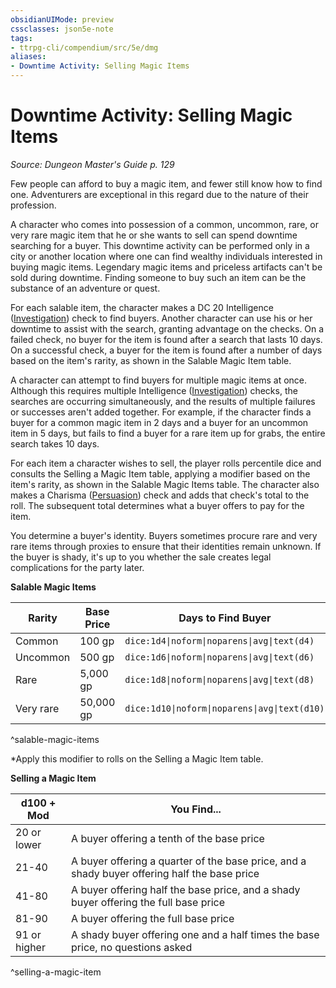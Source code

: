 ```yaml
---
obsidianUIMode: preview
cssclasses: json5e-note
tags:
- ttrpg-cli/compendium/src/5e/dmg
aliases:
- Downtime Activity: Selling Magic Items
---
```

# Downtime Activity: Selling Magic Items
*Source: Dungeon Master's Guide p. 129* 

Few people can afford to buy a magic item, and fewer still know how to find one. Adventurers are exceptional in this regard due to the nature of their profession.

A character who comes into possession of a common, uncommon, rare, or very rare magic item that he or she wants to sell can spend downtime searching for a buyer. This downtime activity can be performed only in a city or another location where one can find wealthy individuals interested in buying magic items. Legendary magic items and priceless artifacts can't be sold during downtime. Finding someone to buy such an item can be the substance of an adventure or quest.

For each salable item, the character makes a DC 20 Intelligence ([Investigation](/3-Mechanics/CLI/skills.md#Investigation)) check to find buyers. Another character can use his or her downtime to assist with the search, granting advantage on the checks. On a failed check, no buyer for the item is found after a search that lasts 10 days. On a successful check, a buyer for the item is found after a number of days based on the item's rarity, as shown in the Salable Magic Item table.

A character can attempt to find buyers for multiple magic items at once. Although this requires multiple Intelligence ([Investigation](/3-Mechanics/CLI/skills.md#Investigation)) checks, the searches are occurring simultaneously, and the results of multiple failures or successes aren't added together. For example, if the character finds a buyer for a common magic item in 2 days and a buyer for an uncommon item in 5 days, but fails to find a buyer for a rare item up for grabs, the entire search takes 10 days.

For each item a character wishes to sell, the player rolls percentile dice and consults the Selling a Magic Item table, applying a modifier based on the item's rarity, as shown in the Salable Magic Items table. The character also makes a Charisma ([Persuasion](/3-Mechanics/CLI/skills.md#Persuasion)) check and adds that check's total to the roll. The subsequent total determines what a buyer offers to pay for the item.

You determine a buyer's identity. Buyers sometimes procure rare and very rare items through proxies to ensure that their identities remain unknown. If the buyer is shady, it's up to you whether the sale creates legal complications for the party later.

**Salable Magic Items**

| Rarity | Base Price | Days to Find Buyer | d100 Roll Modifier* |
|--------|------------|--------------------|---------------------|
| Common | 100 gp | `dice:1d4\|noform\|noparens\|avg\|text(d4)` | +10 |
| Uncommon | 500 gp | `dice:1d6\|noform\|noparens\|avg\|text(d6)` | +0 |
| Rare | 5,000 gp | `dice:1d8\|noform\|noparens\|avg\|text(d8)` | -10 |
| Very rare | 50,000 gp | `dice:1d10\|noform\|noparens\|avg\|text(d10)` | -20 |
^salable-magic-items

*Apply this modifier to rolls on the Selling a Magic Item table.

**Selling a Magic Item**

| d100 + Mod | You Find... |
|------------|-------------|
| 20 or lower | A buyer offering a tenth of the base price |
| 21-40 | A buyer offering a quarter of the base price, and a shady buyer offering half the base price |
| 41-80 | A buyer offering half the base price, and a shady buyer offering the full base price |
| 81-90 | A buyer offering the full base price |
| 91 or higher | A shady buyer offering one and a half times the base price, no questions asked |
^selling-a-magic-item